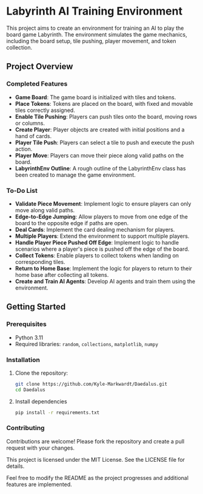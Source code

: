# Labyrinth AI Training Environment

This project aims to create an environment for training an AI to play the board game Labyrinth. The environment simulates the game mechanics, including the board setup, tile pushing, player movement, and token collection.

## Project Overview

### Completed Features

- **Game Board**: The game board is initialized with tiles and tokens.
- **Place Tokens**: Tokens are placed on the board, with fixed and movable tiles correctly assigned.
- **Enable Tile Pushing**: Players can push tiles onto the board, moving rows or columns.
- **Create Player**: Player objects are created with initial positions and a hand of cards.
- **Player Tile Push**: Players can select a tile to push and execute the push action.
- **Player Move**: Players can move their piece along valid paths on the board.
- **LabyrinthEnv Outline**: A rough outline of the LabyrinthEnv class has been created to manage the game environment.

### To-Do List

- **Validate Piece Movement**: Implement logic to ensure players can only move along valid paths.
- **Edge-to-Edge Jumping**: Allow players to move from one edge of the board to the opposite edge if paths are open.
- **Deal Cards**: Implement the card dealing mechanism for players.
- **Multiple Players**: Extend the environment to support multiple players.
- **Handle Player Piece Pushed Off Edge**: Implement logic to handle scenarios where a player's piece is pushed off the edge of the board.
- **Collect Tokens**: Enable players to collect tokens when landing on corresponding tiles.
- **Return to Home Base**: Implement the logic for players to return to their home base after collecting all tokens.
- **Create and Train AI Agents**: Develop AI agents and train them using the environment.

## Getting Started

### Prerequisites

- Python 3.11
- Required libraries: `random`, `collections`, `matplotlib`, `numpy`

### Installation

1. Clone the repository:
   ```bash
   git clone https://github.com/Kyle-Markwardt/Daedalus.git
   cd Daedalus
   ```
2. Install dependencies
   ```bash
   pip install -r requirements.txt
   ```

### Contributing
Contributions are welcome! Please fork the repository and create a pull request with your changes.

This project is licensed under the MIT License. See the LICENSE file for details.

Feel free to modify the README as the project progresses and additional features are implemented.
